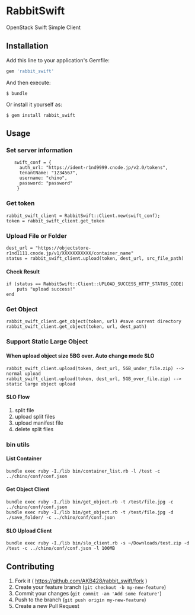 # RabbitSwift

OpenStack Swift Simple Client

## Installation

Add this line to your application's Gemfile:

```ruby
gem 'rabbit_swift'
```

And then execute:

    $ bundle

Or install it yourself as:

    $ gem install rabbit_swift

## Usage

### Set server information

```
   swift_conf = {
     auth_url: "https://ident-r1nd9999.cnode.jp/v2.0/tokens",
     tenantName: "1234567",
     username: "chino",
     password: "password"
    }
```

### Get token

    rabbit_swift_client = RabbitSwift::Client.new(swift_conf);
    token = rabbit_swift_client.get_token

### Upload File or Folder

    dest_url = "https://objectstore-r1nd1111.cnode.jp/v1/XXXXXXXXXXX/container_name"
    status = rabbit_swift_client.upload(token, dest_url, src_file_path)

#### Check Result
    if (status == RabbitSwift::Client::UPLOAD_SUCCESS_HTTP_STATUS_CODE) 
        puts "upload success!"
    end

### Get Object
    rabbit_swift_client.get_object(token, url) #save current directory
    rabbit_swift_client.get_object(token, url, dest_path)

### Support Static Large Object

#### When upload object size 5BG over. Auto change mode SLO
    rabbit_swift_client.upload(token, dest_url, 5GB_under_file.zip) --> normal upload
    rabbit_swift_client.upload(token, dest_url, 5GB_over_file.zip) --> static large object upload

#### SLO Flow
1. split file
2. upload split files
3. upload manifest file
4. delete split files

### bin utils

#### List Container
    bundle exec ruby -I./lib bin/container_list.rb -l /test -c ../chino/conf/conf.json

#### Get Object Client

    bundle exec ruby -I./lib bin/get_object.rb -t /test/file.jpg -c ../chino/conf/conf.json
    bundle exec ruby -I./lib bin/get_object.rb -t /test/file.jpg -d ./save_folder/ -c ../chino/conf/conf.json

#### SLO Upload Client
    bundle exec ruby -I./lib bin/slo_client.rb -s ~/Downloads/test.zip -d /test -c ../chino/conf/conf.json -l 100MB



## Contributing

1. Fork it ( https://github.com/AKB428/rabbit_swift/fork )
2. Create your feature branch (`git checkout -b my-new-feature`)
3. Commit your changes (`git commit -am 'Add some feature'`)
4. Push to the branch (`git push origin my-new-feature`)
5. Create a new Pull Request
